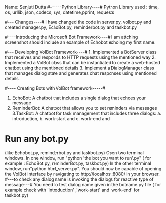 Name: Senjuti Dutta
#------Python Library----#
Python Library used : time, os, urllib, json, codecs, sys, datetime,pprint, requests

#--- Changes----#
I have changed the code in server.py, volbot.py and created manager.py, EchoBot.py, reminderbot.py and taskbot.py

#----Introducing the Microsoft Bot Framework----#
I am attching screenshot should include an example of Echobot echoing my first name.

#--- Developing VolBot Framework----#
    1. Implemented a BotServer class that receives and responds to HTTP requests using the mentioned way
    2. Implemented a VolBot class that can be instantiated to create a web-hosted chatbot using the mentioned details
    3. Implement a DialogManager class that manages dialog state and generates chat responses using mentioned details

#---- Creating Bots with VolBot framework-----#
  1. EchoBot: A chatbot that includes a single dialog that echoes your message
  2. ReminderBot: A chatbot that allows you to set reminders via messages
  3.TaskBot: A chatbot for task management that includes three dialogs: a. introduction, b. work-start and c. work-end and


# Run any bot.py
(like Echobot.py, reminderbot.py and taskbot.py)
Open two terminal windows. In one window, run "python 'the bot you want to run'.py" ( for example : EchoBot.py, reminderBot.py, taskbot.py)
In the other terminal window, run"python html_server.py". You should now be capable
of opening the VolBot interface by navigating to http://localhost:8080/ in your browser.
  #---to check any dialog name is invoking the dialogs for reactive type of message---#
    You need to test dialog name given in the botname.py file ( for example check with 'introduction' ,'work-start' and 'work-end' for taskbot.py)

